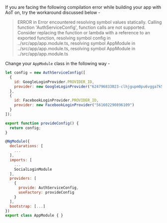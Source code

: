 If you are facing the following compilation error while building your app with AoT on, try the workaround discussed below - 

> ERROR in Error encountered resolving symbol values statically. Calling function 'AuthServiceConfig', function calls are not supported. Consider replacing the function or lambda with a reference to an exported function, resolving symbol config in ../src/app/app.module.ts, resolving symbol AppModule in ../src/app/app.module.ts, resolving symbol AppModule in ../src/app/app.module.ts

Change your `AppModule` class in the following way - 

```javascript
let config = new AuthServiceConfig([
  {
    id: GoogleLoginProvider.PROVIDER_ID,
    provider: new GoogleLoginProvider("624796833023-clhjgupm0pu6vgga7k5i5bsfp6qp6egh.apps.googleusercontent.com")
  },
  {
    id: FacebookLoginProvider.PROVIDER_ID,
    provider: new FacebookLoginProvider("561602290896109")
  }
]);

export function provideConfig() {
  return config;
}

@NgModule({
  declarations: [
    ...
  ],
  imports: [
    ...
    SocialLoginModule
  ],
  providers: [
    {
      provide: AuthServiceConfig,
      useFactory: provideConfig
    }
  ],
  bootstrap: [...]
})
export class AppModule { }
```
